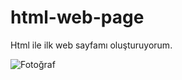 # html-web-page
Html ile ilk web sayfamı oluşturuyorum.


![Fotoğraf](https://imgyukle.com/f/2022/09/22/nzUlMp.png)